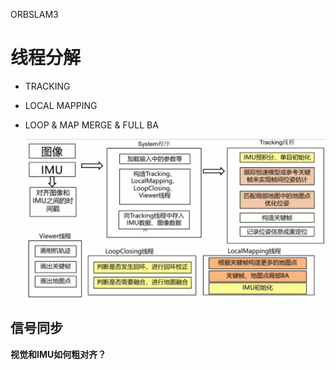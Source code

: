 ORBSLAM3


# 线程分解

- TRACKING
- LOCAL MAPPING
- LOOP & MAP MERGE & FULL BA

  ![enter description here](./images/1697531249235.png)
  
## 信号同步

  
**视觉和IMU如何粗对齐？**